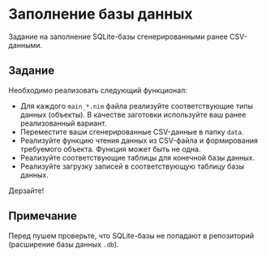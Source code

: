 # Заполнение базы данных

Задание на заполнение SQLite-базы сгенерированными ранее CSV-данными.

## Задание

Необходимо реализовать следующий функционал:

- Для каждого `main_*.nim` файла реализуйте соответствующие типы данных (объекты). В качестве заготовки используйте ваш ранее реализованный вариант.
- Переместите ваши сгенерированные CSV-данные в папку `data`.
- Реализуйте функцию чтения данных из CSV-файла и формирования требуемого объекта. Функция может быть не одна.
- Реализуйте соответствующие таблицы для конечной базы данных.
- Реализуйте загрузку записей в соответствующую таблицу базы данных.

Дерзайте!

## Примечание

Перед пушем проверьте, что SQLite-базы не попадают в репозиторий (расширение базы данных `.db`).


